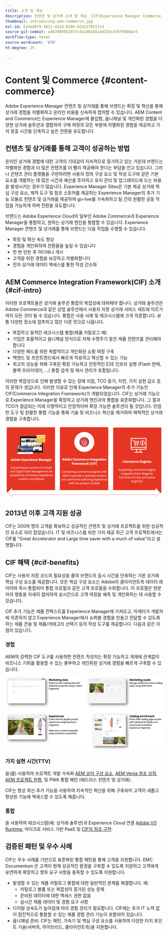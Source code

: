```yaml
---
title: 소개 및 개요
description: 컨텐츠 및 상거래 소개 및 개요. CIF(Experience Manager Commerce Integration Framework)는 Adobe Commerce 및 기타 타사 상거래 솔루션에서 Experience Cloud을 사용하여 상거래 서비스를 통합 및 확장하는 Adobe의 권장 패턴입니다.
thumbnail: introducing-aem-commerce.jpg
exl-id: 52dad8f9-1812-42a3-8106-92b23f8517cd
source-git-commit: a467009851937c4a10b165a3d253c47bf990bbc5
workflow-type: tm+mt
source-wordcount: '870'
ht-degree: 2%

---
```


# Content 및 Commerce {#content-commerce}

Adobe Experience Manager 컨텐츠 및 상거래를 통해 브랜드는 확장 및 혁신을 통해 상거래 경험을 차별화하고 온라인 비용을 신속하게 캡처할 수 있습니다. AEM Content and Commerce는 Experience Manager에 몰입형, 옴니채널 및 개인화된 경험을 다양한 상거래 솔루션과 결합하여 구매 여정의 모든 부분에 차별화된 경험을 제공하고 가치 창출 시간을 단축하고 높은 전환을 유도합니다.

## 컨텐츠 및 상거래를 통해 고객이 성공하는 방법

온라인 상거래 경험에 대한 고객의 기대감이 지속적으로 증가하고 있는 가운데 브랜드는 차별화된 경험과 더 많은 컨텐츠를 더 빨리 제공해야 한다는 부담을 안고 있습니다. 그러나 콘텐츠 관리 플랫폼을 구현하려면 사용자 정의 구성 요소 및 작성 도구와 같은 기본 요소를 개발하는 데 많은 시간과 예산을 투자하고 유지 관리 및 업그레이드에 드는 비용을 발생시키는 경우가 많습니다. Experience Manager Sites은 기본 제공 상거래 핵심 구성 요소, 제작 도구 및 참조 스토어를 제공하는 Experience Manager의 추가 기능 모듈로 컨텐츠 및 상거래를 제공하여 go-live를 가속화하고 팀 간의 원활한 공동 작업을 가능하게 하며 전환을 유도합니다.

브랜드는 Adobe Experience Cloud의 일부인 Adobe Commerce과 Experience Manager을 통합하고, 원하는 상거래 엔진을 통합할 수 있습니다. Experience Manager 콘텐츠 및 상거래를 통해 브랜드는 다음 작업을 수행할 수 있습니다.

* 확장 및 혁신 속도 향상
* 경험을 개인화하여 전환율을 높일 수 있습니다
* 한 번 만든 후 어디에나 게시
* 고객을 위한 경험을 보강하고 차별화합니다
* 전자 상거래 데이터 액세스를 통한 작성 간소화

## AEM Commerce Integration Framework(CIF) 소개 {#cif-intro}

이러한 프로젝트들은 상거래 솔루션 통합의 복잡성에 대처해야 합니다. 상거래 솔루션은 Adobe Commerce과 같은 상업 솔루션에서 사용자 지정 상거래 서비스 세트에 이르기까지 모든 것이 될 수 있습니다. 통합은 사용 사례 및 에코시스템에 크게 의존합니다. 보통 다양한 장소에 접촉하고 많은 다른 맛으로 나옵니다.

* 복잡하고 동적인 에코시스템 통합(제품 카탈로그 예)
* 기업은 효율적이고 옴니채널 방식으로 자체 수명주기 동안 제품 컨텐츠를 관리해야 합니다
* 다양한 헤드를 위한 복합적이고 개인화된 쇼핑 여정 구축
* 백엔드 및 프런트엔드에서 빠르게 적응하고 혁신할 수 있는 기능
* 최고의 성능을 위해 구축된 확장 가능하고 안정적인 E2E 인프라 실행 (Flash 판매, 블랙 프라이데이, ...) 통합 검색 및 캐시 관리가 포함됩니다.

이러한 복잡성으로 인해 발생할 수 있는 장애 지점, TCO 증가, 지연, 가치 실현 감소 등의 문제가 생깁니다. 이러한 이유로 인해 Experience Manager의 추가 기능인 CIF(Commerce Integration Framework)가 개발되었습니다. CIF는 상거래 기능으로 Experience Manager을 확장하고 상거래 엔진과의 통합을 표준화합니다. 그 결과 TCO가 절감되는 미래 지향적이고 안정적이며 확장 가능한 솔루션이 될 것입니다. 민첩한 도구 및 원활한 통합 기능을 통해 기술 및 비즈니스 혁신을 제거하여 매력적인 상거래 경험을 구축합니다.

![CIF 요소](./assets/CIF/CIF_Overview.png)

## 2013년 이후 고객 지원 성공

CIF는 200여 명의 고객을 확보하고 성공적인 콘텐츠 및 상거래 프로젝트를 위한 성공적인 요소로 자리 잡았습니다. IT 및 비즈니스를 위한 가치 제공 최근 고객 프로젝트에서는 CIF를 &quot;Great Accelerator and Large time saver with a much of value&quot;라고 설명합니다.

## CIF 혜택 {#cif-benefits}

CIF는 사용자 지정 코드의 필요성을 줄여 브랜드의 출시 시간을 단축하는 기본 상거래 핵심 구성 요소를 제공합니다. 모든 핵심 구성 요소는 Adobe의 클라이언트측 데이터 레이어와 즉시 통합되어 통합 프로필과 같은 고객 프로필을 수화합니다. 이 프로필은 방문자의 행동을 자세히 캡처하여 실시간으로 고객 여정을 예측 및 개인화하는 데 사용할 수 있습니다.

CIF 추가 기능은 제품 컨텍스트를 Experience Manager에 가져오고, 마케터가 개발자에 의존하지 않고 Experience Manager에서 쇼퍼블 경험을 만들고 전달할 수 있도록 하는 제품 콘솔 및 제품/카테고리 선택기 등의 작성 도구를 제공합니다. 다음과 같은 이점이 있습니다.

### 경험

AEM의 강력한 CIF 도구를 사용하면 컨텐츠 작성자는 확장 가능하고 게재에 관계없이 비즈니스 기회를 활용할 수 있는 풍부하고 개인화된 상거래 경험을 빠르게 구축할 수 있습니다.

![CIF 요소](./assets/CIF/CIF_Product_Experience_Management.png)

### 가치 실현 시간(TTV)

을(를) 사용하여 프로젝트 개발 가속화 [AEM 코어 구성 요소](https://www.aemcomponents.dev/), [AEM Venia 참조 상점](https://github.com/adobe/aem-cif-guides-venia), [AEM 프로젝트 원형](https://experienceleague.adobe.com/docs/experience-manager-core-components/using/developing/archetype/overview.html), 및 PWA 통합 패턴 (헤드리스 컨텐츠 및 상거래).

CIF는 항상 최신 추가 기능을 사용하여 지속적인 혁신을 위해 구축되어 고객이 새롭고 향상된 기능에 액세스할 수 있도록 해줍니다.

### 통합

을 사용하여 에코시스템(예: 상거래 솔루션)과 Experience Cloud 연결  [Adobe I/O Runtime](https://www.adobe.io/apis/experienceplatform/runtime.html), 마이크로 서비스 기반 PaaS 및 [CIF의 참조 구현](https://github.com/adobe/commerce-cif-graphql-integration-reference).

## 검증된 패턴 및 우수 사례

CIF는 우수 사례를 기반으로 표준화된 통합 패턴을 통해 고객을 지원합니다. EMC Documentum 은 고객이 현재 성공적인 환경을 구축할 수 있도록 지원하고 고객에게 유연하게 확장하고 향후 요구 사항을 충족할 수 있도록 지원합니다.

* 발생할 수 있는 제품 카탈로그 통합에 대한 일반적인 문제를 해결합니다. 예:
   * 카탈로그 볼륨 또는 복잡성이 증가된 성능 문제
   * 준비된 데이터에 대한 액세스 권한 없음
   * 실시간 제품 데이터 및 경험 요구 사항
* 디지털 성숙도가 높아짐에 따라 경험 관리가 필요합니다. CIF에는 추가 IT 노력 없이 점진적으로 통합할 수 있는 제품 경험 관리 기능이 포함되어 있습니다.
* 옴니채널 준비: CIF는 패턴, 가속기 및 핵심 구성 요소를 사용하여 다양한 터치 포인트 기술(서버측, 하이브리드, 클라이언트측)을 지원합니다.
